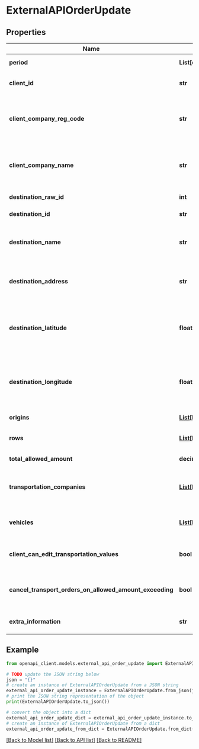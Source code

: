 # ExternalAPIOrderUpdate


## Properties

Name | Type | Description | Notes
------------ | ------------- | ------------- | -------------
**period** | **List[date]** | Date range when the order is active | [optional] 
**client_id** | **str** | Unique identifier for the client company of this order in your system | [readonly] 
**client_company_reg_code** | **str** | The company reg code for whom the order is created for. Used as raw id to match the company, if it exists. Required if the &#x60;client_id&#x60; is not provided | [optional] 
**client_company_name** | **str** | Name of the company for whom the order is created for. Only used if a company with the given &#x60;client_company_reg_code&#x60; does not exist | [optional] 
**destination_raw_id** | **int** | Unique identifier of the destination | [optional] 
**destination_id** | **str** | Unique identifier of the destination in your system | [readonly] 
**destination_name** | **str** | Name of the destination. Ignored if existing &#x60;destination_id&#x60; or &#x60;destination_raw_id&#x60; is provided | [optional] 
**destination_address** | **str** | Address of the destination. Ignored if existing &#x60;destination_id&#x60; or &#x60;destination_raw_id&#x60; is provided | [optional] 
**destination_latitude** | **float** | Geographic latitude coordinate of the destination (decimal degrees). Ignored if existing &#x60;destination_id&#x60; or &#x60;destination_raw_id&#x60; is provided | [optional] 
**destination_longitude** | **float** | Geographic longitude coordinate of the destination (decimal degrees). Ignored if existing &#x60;destination_id&#x60; or &#x60;destination_raw_id&#x60; is provided | [optional] 
**origins** | [**List[ExternalAPIOrderOrigin]**](ExternalAPIOrderOrigin.md) | The origins for which the order is created | [optional] 
**rows** | [**List[ExternalAPIOrderOriginsAssortments]**](ExternalAPIOrderOriginsAssortments.md) | Assortments associated with the origins of this order | [optional] 
**total_allowed_amount** | **decimal.Decimal** | Maximum total quantity allowed for this order | [optional] 
**transportation_companies** | [**List[ExternalAPIOrderTransportCompanies]**](ExternalAPIOrderTransportCompanies.md) | The transportation companies the client is using for transporting assortments from origins to destination | [optional] 
**vehicles** | [**List[ExternalAPIOrderVehicles]**](ExternalAPIOrderVehicles.md) | The vehicles that the transportation companies are allowed to use for this order | [optional] 
**client_can_edit_transportation_values** | **bool** | Boolean flag indicating whether the client has permission to modify transportation details | [optional] 
**cancel_transport_orders_on_allowed_amount_exceeding** | **bool** | Cancel transport orders and do not allow to create new transport orders if the order amount has been exceeded. | [optional] 
**extra_information** | **str** | Additional notes, special instructions, or requirements for this order | [optional] 

## Example

```python
from openapi_client.models.external_api_order_update import ExternalAPIOrderUpdate

# TODO update the JSON string below
json = "{}"
# create an instance of ExternalAPIOrderUpdate from a JSON string
external_api_order_update_instance = ExternalAPIOrderUpdate.from_json(json)
# print the JSON string representation of the object
print(ExternalAPIOrderUpdate.to_json())

# convert the object into a dict
external_api_order_update_dict = external_api_order_update_instance.to_dict()
# create an instance of ExternalAPIOrderUpdate from a dict
external_api_order_update_from_dict = ExternalAPIOrderUpdate.from_dict(external_api_order_update_dict)
```
[[Back to Model list]](../README.md#documentation-for-models) [[Back to API list]](../README.md#documentation-for-api-endpoints) [[Back to README]](../README.md)



